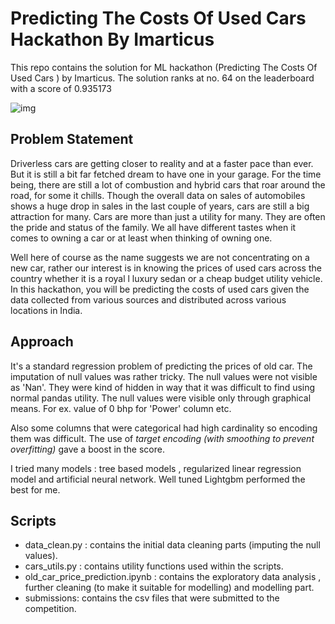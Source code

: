 # Predicting The Costs Of Used Cars Hackathon By Imarticus
This repo contains the solution for ML hackathon (Predicting The Costs Of Used Cars ) by Imarticus. The solution ranks at no. 64 on the leaderboard with a score of 0.935173

![img](https://imgur.com/mtCJsgu.png)

## Problem Statement
Driverless cars are getting closer to reality and at a faster pace than ever. But it is still a bit far fetched dream to have one in your garage. For the time being, there are still a lot of combustion and hybrid cars that roar around the road, for some it chills. Though the overall data on sales of automobiles shows a huge drop in sales in the last couple of years, cars are still a big attraction for many. Cars are more than just a utility for many. They are often the pride and status of the family. We all have different tastes when it comes to owning a car or at least when thinking of owning one.

Well here of course as the name suggests we are not concentrating on a new car, rather our interest is in knowing the prices of used cars across the country whether it is a royal l luxury sedan or a cheap budget utility vehicle. In this hackathon, you will be predicting the costs of used cars given the data collected from various sources and distributed across various locations in India. 

## Approach

It's a standard regression problem of predicting the prices of old car. The imputation of null values was rather tricky. The null values were not visible as 'Nan'. They were kind of hidden in way that it was difficult to find using normal pandas utility. The null values were visible only through graphical means. For ex. value of 0 bhp for 'Power' column etc.

Also some columns that were categorical had high cardinality so encoding them was difficult. The use of *target encoding (with smoothing to prevent overfitting)* gave a boost in the score.

I tried many models : tree based models , regularized linear regression model and artificial neural network. Well tuned Lightgbm performed the best for me.

## Scripts
- data_clean.py : contains the initial data cleaning parts (imputing the null values).
- cars_utils.py : contains utility functions used within the scripts.
- old_car_price_prediction.ipynb : contains the exploratory data analysis ,  further cleaning (to make it suitable for modelling) and modelling part.
- submissions: contains the csv files that were submitted to the competition.
